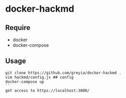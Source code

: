 docker-hackmd
===

## Require
* docker
* docker-compose


## Usage
```
git clone https://github.com/greyia/docker-hackmd .
vim hackmd/config.js ## config
docker-compose up
``
get access to https://localhost:3000/ 

